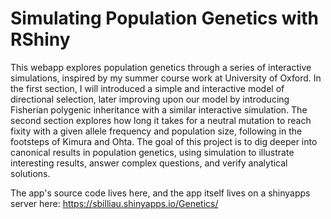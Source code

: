 # Simulating Population Genetics with RShiny
This webapp explores population genetics through a series of interactive simulations, inspired by my summer course work at University of Oxford. 
In the first section, I will introduced a simple and interactive model of directional selection, later improving upon our model by introducing Fisherian polygenic inheritance with a similar interactive simulation. 
The second section explores how long it takes for a neutral mutation to reach fixity with a given allele frequency and population size, following in the footsteps of Kimura and Ohta. 
The goal of this project is to dig deeper into canonical results in population genetics, using simulation to illustrate interesting results, answer complex questions, and verify analytical solutions.

The app's source code lives here, and the app itself lives on a shinyapps server here: https://sbilliau.shinyapps.io/Genetics/
